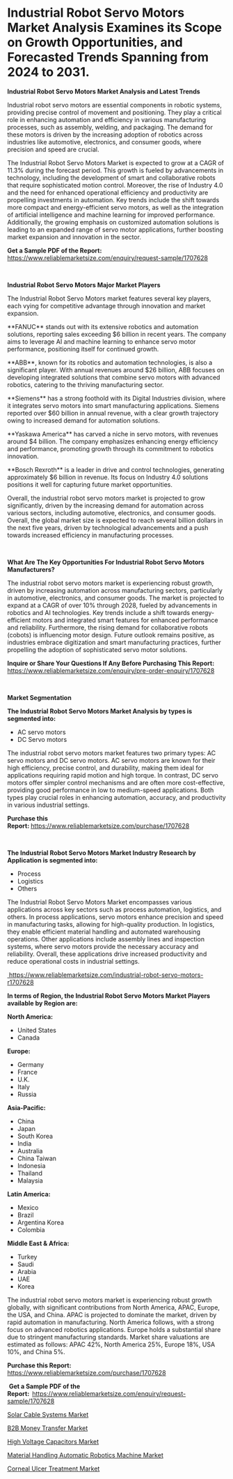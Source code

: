 <p><h1>Industrial Robot Servo Motors Market Analysis Examines its Scope on Growth Opportunities, and Forecasted Trends Spanning from 2024 to 2031.</h1></p><p><strong>Industrial Robot Servo Motors Market Analysis and Latest Trends</strong></p>
<p><p>Industrial robot servo motors are essential components in robotic systems, providing precise control of movement and positioning. They play a critical role in enhancing automation and efficiency in various manufacturing processes, such as assembly, welding, and packaging. The demand for these motors is driven by the increasing adoption of robotics across industries like automotive, electronics, and consumer goods, where precision and speed are crucial.</p><p>The Industrial Robot Servo Motors Market is expected to grow at a CAGR of 11.3% during the forecast period. This growth is fueled by advancements in technology, including the development of smart and collaborative robots that require sophisticated motion control. Moreover, the rise of Industry 4.0 and the need for enhanced operational efficiency and productivity are propelling investments in automation. Key trends include the shift towards more compact and energy-efficient servo motors, as well as the integration of artificial intelligence and machine learning for improved performance. Additionally, the growing emphasis on customized automation solutions is leading to an expanded range of servo motor applications, further boosting market expansion and innovation in the sector.</p></p>
<p><strong>Get a Sample PDF of the Report:&nbsp;</strong> <a href="https://www.reliablemarketsize.com/enquiry/request-sample/1707628?utm_campaign=1140&utm_medium=2&utm_source=Github&utm_content=ia&utm_term=07102024&utm_id=industrial-robot-servo-motors">https://www.reliablemarketsize.com/enquiry/request-sample/1707628</a></p>
<p>&nbsp;</p>
<p><strong>Industrial Robot Servo Motors Major Market Players</strong></p>
<p><p>The Industrial Robot Servo Motors market features several key players, each vying for competitive advantage through innovation and market expansion. </p><p>**FANUC** stands out with its extensive robotics and automation solutions, reporting sales exceeding $6 billion in recent years. The company aims to leverage AI and machine learning to enhance servo motor performance, positioning itself for continued growth.</p><p>**ABB**, known for its robotics and automation technologies, is also a significant player. With annual revenues around $26 billion, ABB focuses on developing integrated solutions that combine servo motors with advanced robotics, catering to the thriving manufacturing sector.</p><p>**Siemens** has a strong foothold with its Digital Industries division, where it integrates servo motors into smart manufacturing applications. Siemens reported over $60 billion in annual revenue, with a clear growth trajectory owing to increased demand for automation solutions.</p><p>**Yaskawa America** has carved a niche in servo motors, with revenues around $4 billion. The company emphasizes enhancing energy efficiency and performance, promoting growth through its commitment to robotics innovation.</p><p>**Bosch Rexroth** is a leader in drive and control technologies, generating approximately $6 billion in revenue. Its focus on Industry 4.0 solutions positions it well for capturing future market opportunities.</p><p>Overall, the industrial robot servo motors market is projected to grow significantly, driven by the increasing demand for automation across various sectors, including automotive, electronics, and consumer goods. Overall, the global market size is expected to reach several billion dollars in the next five years, driven by technological advancements and a push towards increased efficiency in manufacturing processes.</p></p>
<p>&nbsp;</p>
<p><strong>What Are The Key Opportunities For Industrial Robot Servo Motors Manufacturers?</strong></p>
<p><p>The industrial robot servo motors market is experiencing robust growth, driven by increasing automation across manufacturing sectors, particularly in automotive, electronics, and consumer goods. The market is projected to expand at a CAGR of over 10% through 2028, fueled by advancements in robotics and AI technologies. Key trends include a shift towards energy-efficient motors and integrated smart features for enhanced performance and reliability. Furthermore, the rising demand for collaborative robots (cobots) is influencing motor design. Future outlook remains positive, as industries embrace digitization and smart manufacturing practices, further propelling the adoption of sophisticated servo motor solutions.</p></p>
<p><strong>Inquire or Share Your Questions If Any Before Purchasing This Report:</strong> <a href="https://www.reliablemarketsize.com/enquiry/pre-order-enquiry/1707628?utm_campaign=1140&utm_medium=2&utm_source=Github&utm_content=ia&utm_term=07102024&utm_id=industrial-robot-servo-motors">https://www.reliablemarketsize.com/enquiry/pre-order-enquiry/1707628</a></p>
<p>&nbsp;</p>
<p><strong>Market Segmentation</strong></p>
<p><strong>The Industrial Robot Servo Motors Market Analysis by types is segmented into:</strong></p>
<p><ul><li>AC servo motors</li><li>DC Servo motors</li></ul></p>
<p><p>The industrial robot servo motors market features two primary types: AC servo motors and DC servo motors. AC servo motors are known for their high efficiency, precise control, and durability, making them ideal for applications requiring rapid motion and high torque. In contrast, DC servo motors offer simpler control mechanisms and are often more cost-effective, providing good performance in low to medium-speed applications. Both types play crucial roles in enhancing automation, accuracy, and productivity in various industrial settings.</p></p>
<p><strong>Purchase this Report:&nbsp;</strong><a href="https://www.reliablemarketsize.com/purchase/1707628?utm_campaign=1140&utm_medium=2&utm_source=Github&utm_content=ia&utm_term=07102024&utm_id=industrial-robot-servo-motors">https://www.reliablemarketsize.com/purchase/1707628</a></p>
<p>&nbsp;</p>
<p><strong>The Industrial Robot Servo Motors Market Industry Research by Application is segmented into:</strong></p>
<p><ul><li>Process</li><li>Logistics</li><li>Others</li></ul></p>
<p><p>The Industrial Robot Servo Motors Market encompasses various applications across key sectors such as process automation, logistics, and others. In process applications, servo motors enhance precision and speed in manufacturing tasks, allowing for high-quality production. In logistics, they enable efficient material handling and automated warehousing operations. Other applications include assembly lines and inspection systems, where servo motors provide the necessary accuracy and reliability. Overall, these applications drive increased productivity and reduce operational costs in industrial settings.</p></p>
<p><a href="https://www.reliablemarketsize.com/industrial-robot-servo-motors-r1707628?utm_campaign=1140&utm_medium=2&utm_source=Github&utm_content=ia&utm_term=07102024&utm_id=industrial-robot-servo-motors">&nbsp;https://www.reliablemarketsize.com/industrial-robot-servo-motors-r1707628</a></p>
<p><strong>In terms of Region, the Industrial Robot Servo Motors Market Players available by Region are:</strong></p>
<p>
    <p> <strong> North America: </strong>
        <ul>
            <li>United States</li>
            <li>Canada</li>
        </ul>
        </p> 
    <p> <strong> Europe: </strong>
        <ul>
            <li>Germany</li>
            <li>France</li>
            <li>U.K.</li>
            <li>Italy</li>
            <li>Russia</li>
        </ul>
        </p> 
    <p> <strong> Asia-Pacific: </strong>
        <ul>
            <li>China</li>
            <li>Japan</li>
            <li>South Korea</li>
            <li>India</li>
            <li>Australia</li>
            <li>China Taiwan</li>
            <li>Indonesia</li>
            <li>Thailand</li>
            <li>Malaysia</li>
        </ul>
        </p> 
    <p> <strong> Latin America: </strong>
        <ul>
            <li>Mexico</li>
            <li>Brazil</li>
            <li>Argentina Korea</li>
            <li>Colombia</li>
        </ul>
        </p> 
    <p> <strong> Middle East & Africa: </strong>
        <ul>
            <li>Turkey</li>
            <li>Saudi</li>
            <li>Arabia</li>
            <li>UAE</li>
            <li>Korea</li>
        </ul>
    </p>
    </p>
<p><p>The industrial robot servo motors market is experiencing robust growth globally, with significant contributions from North America, APAC, Europe, the USA, and China. APAC is projected to dominate the market, driven by rapid automation in manufacturing. North America follows, with a strong focus on advanced robotics applications. Europe holds a substantial share due to stringent manufacturing standards. Market share valuations are estimated as follows: APAC 42%, North America 25%, Europe 18%, USA 10%, and China 5%.</p></p>
<p><strong>Purchase this Report: </strong><a href="https://www.reliablemarketsize.com/purchase/1707628?utm_campaign=1140&utm_medium=2&utm_source=Github&utm_content=ia&utm_term=07102024&utm_id=industrial-robot-servo-motors">https://www.reliablemarketsize.com/purchase/1707628</a></p>
<p>&nbsp;<strong>Get a Sample PDF of the Report:&nbsp;&nbsp;</strong><a href="https://www.reliablemarketsize.com/enquiry/request-sample/1707628?utm_campaign=1140&utm_medium=2&utm_source=Github&utm_content=ia&utm_term=07102024&utm_id=industrial-robot-servo-motors">https://www.reliablemarketsize.com/enquiry/request-sample/1707628</a></p>
<p><strong></strong></p>
<p><p><a href="https://issuu.com/reportprime-2/docs/solar-cable-systems-market-size-203_e11dd09c8f8607?utm_campaign=1140&utm_medium=2&utm_source=Github&utm_content=ia&utm_term=07102024&utm_id=industrial-robot-servo-motors">Solar Cable Systems Market</a></p><p><a href="https://www.linkedin.com/pulse/b2b-money-transfer-market-refracting-trends-consumer-se7re?utm_campaign=1140&utm_medium=2&utm_source=Github&utm_content=ia&utm_term=07102024&utm_id=industrial-robot-servo-motors">B2B Money Transfer Market</a></p><p><a href="https://issuu.com/reportprime-2/docs/high-voltage-capacitors-market-size_d680c538f52297?utm_campaign=1140&utm_medium=2&utm_source=Github&utm_content=ia&utm_term=07102024&utm_id=industrial-robot-servo-motors">High Voltage Capacitors Market</a></p><p><a href="https://github.com/AKSHATREPORTPRIME/Market-Research-Report-List-6/blob/main/material-handling-automatic-robotics-machine-market.md?utm_campaign=1140&utm_medium=2&utm_source=Github&utm_content=ia&utm_term=07102024&utm_id=industrial-robot-servo-motors">Material Handling Automatic Robotics Machine Market</a></p><p><a href="https://www.linkedin.com/pulse/corneal-ulcer-treatment-market-trends-insights-type-application-buhfe?utm_campaign=1140&utm_medium=2&utm_source=Github&utm_content=ia&utm_term=07102024&utm_id=industrial-robot-servo-motors">Corneal Ulcer Treatment Market</a></p></p>